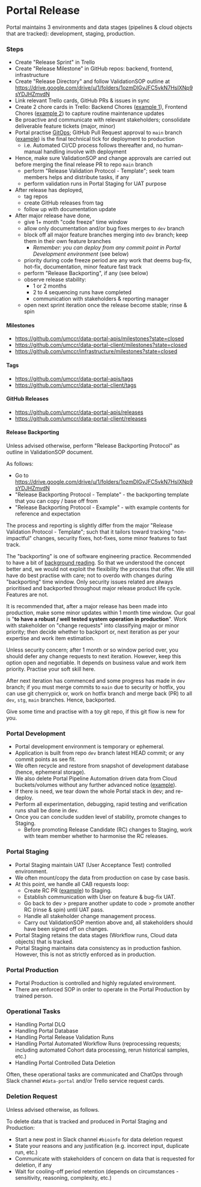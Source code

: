# Portal Release

Portal maintains 3 environments and data stages (pipelines & cloud objects that are tracked): development, staging, production.


### Steps

- Create "Release Sprint" in Trello
- Create "Release Milestone" in GitHub repos: backend, frontend, infrastructure
- Create "Release Directory" and follow ValidationSOP outline at https://drive.google.com/drive/u/1/folders/1ozmDlGvJFC5vkN7HsIXNp9sYDJHZmvdN
- Link relevant Trello cards, GitHub PRs & issues in sync
- Create 2 chore cards in Trello: Backend Chores ([example 1](https://trello.com/c/DuPmROYN/1527-portal-release-ocicat-backend-chores)), Frontend Chores ([example 2](https://trello.com/c/iwV5EFfp/1528-portal-release-ocicat-frontend-chores)) to capture routine maintenance updates
- Be proactive and communicate with relevant stakeholders; consolidate deliverable feature tickets (major, minor)
- Portal practise [GitOps](../README.md); GitHub Pull Request approval to `main` branch ([example](https://github.com/umccr/data-portal-apis/pull/647)) is the final technical tick for deployment to production 
  - i.e. Automated CI/CD process follows thereafter and, no human-manual handling involve with deployment 
- Hence, make sure ValidationSOP and change approvals are carried out before merging the final release PR to repo `main` branch
  - perform "Release Validation Protocol - Template"; seek team members helps and distribute tasks, if any
  - perform validation runs in Portal Staging for UAT purpose
- After release has deployed,
  - tag repos
  - create GitHub releases from tag
  - follow up with documentation update
- After major release have done,
  - give 1+ month "code freeze" time window 
  - allow only documentation and/or bug fixes merges to `dev` branch
  - block off all major feature branches merging into `dev` branch; keep them in their own feature branches 
    - _Remember: you can deploy from any commit point in Portal Development environment_ (see below)
  - priority during code freeze period are any work that deems bug-fix, hot-fix, documentation, minor feature fast track 
  - perform "Release Backporting", if any (see below)
  - observe release stability:
    - 1 or 2 months
    - 2 to 4 sequencing runs have completed
    - communication with stakeholders & reporting manager 
  - open next sprint iteration once the release become stable; rinse & spin


#### Milestones
- https://github.com/umccr/data-portal-apis/milestones?state=closed
- https://github.com/umccr/data-portal-client/milestones?state=closed
- https://github.com/umccr/infrastructure/milestones?state=closed

#### Tags
- https://github.com/umccr/data-portal-apis/tags
- https://github.com/umccr/data-portal-client/tags

#### GitHub Releases
- https://github.com/umccr/data-portal-apis/releases
- https://github.com/umccr/data-portal-client/releases

#### Release Backporting

Unless advised otherwise, perform "Release Backporting Protocol" as outline in ValidationSOP document.

As follows:

- Go to https://drive.google.com/drive/u/1/folders/1ozmDlGvJFC5vkN7HsIXNp9sYDJHZmvdN
- "Release Backporting Protocol - Template" - the backporting template that you can copy / base off from
- "Release Backporting Protocol - Example" - with example contents for reference and expectation

The process and reporting is slightly differ from the major "Release Validation Protocol - Template"; such that it tailors toward tracking "non-impactful" changes, security fixes, hot-fixes, some minor features to fast track.

The "backporting" is one of software engineering practice. Recommended to have a bit of [background reading](https://www.google.com/search?q=backporting). So that we understood the concept better and, we would not exploit the flexibility the process that offer. We still have do best practise with care; not to overdo with changes during "backporting" time window. Only security issues related are always prioritised and backported throughout major release product life cycle. Features are not.

It is recommended that, after a major release has been made into production, make some minor updates within 1 month time window. Our goal is "**to have a robust / well tested system operation in production**". Work with stakeholder on "change requests" into classifying major or minor priority; then decide whether to backport or, next iteration as per your expertise and work item estimation.

Unless security concern; after 1 month or so window period over, you should defer any change requests to next iteration. However, keep this option open and negotiable. It depends on business value and work item priority. Practise your soft skill here.

After next iteration has commenced and some progress has made in `dev` branch; if you must merge commits to `main` due to security or hotfix, you can use git cherrypick or, work on hotfix branch and merge back (PR) to all `dev`, `stg`, `main` branches. Hence, backported.

Give some time and practise with a toy git repo, if this git flow is new for you.


### Portal Development

- Portal development environment is temporary or ephemeral.
- Application is built from repo `dev` branch latest HEAD commit; or any commit points as see fit.
- We often recycle and restore from snapshot of development database (hence, ephemeral storage).
- We also delete Portal Pipeline Automation driven data from Cloud buckets/volumes without any further advanced notice ([example](https://umccr.slack.com/archives/CCC5J2NM6/p1699332559638679)).
- If there is need, we tear down the whole Portal stack in dev; and re-deploy.
- Perform all experimentation, debugging, rapid testing and verification runs shall be done in dev.
- Once you can conclude sudden level of stability, promote changes to Staging.
  - Before promoting Release Candidate (RC) changes to Staging, work with team member whether to harmonise the RC releases.

### Portal Staging

- Portal Staging maintain UAT (User Acceptance Test) controlled environment.
- We often mount/copy the data from production on case by case basis.
- At this point, we handle all CAB requests loop:
  - Create RC PR ([example](https://github.com/umccr/data-portal-apis/pulls?q=is%3Apr+is%3Aclosed)) to Staging.
  - Establish communication with User on feature & bug-fix UAT.
  - Go back to dev > prepare another update to code > promote another RC (rinse & spin) until UAT pass.
  - Handle all stakeholder change management process.
  - Carry out ValidationSOP mention above and, all stakeholders should have been signed off on changes.
- Portal Staging retains the data stages (Workflow runs, Cloud data objects) that is tracked. 
- Portal Staging maintains data consistency as in production fashion. However, this is not as strictly enforced as in production.

### Portal Production

- Portal Production is controlled and highly regulated environment.
- There are enforced SOP in order to operate in the Portal Production by trained person.

### Operational Tasks

- Handling Portal DLQ
- Handling Portal Database
- Handling Portal Release Validation Runs
- Handling Portal Automated Workflow Runs (reprocessing requests; including automated Cohort data processing, rerun historical samples, etc.)
- Handling Portal Controlled Data Deletion

Often, these operational tasks are communicated and ChatOps through Slack channel `#data-portal` and/or Trello service request cards.

### Deletion Request

Unless advised otherwise, as follows.

To delete data that is tracked and produced in Portal Staging and Production:

- Start a new post in Slack channel `#bioinfo` for data deletion request 
- State your reasons and any justification (e.g. incorrect input, duplicate run, etc.)
- Communicate with stakeholders of concern on data that is requested for deletion, if any
- Wait for cooling-off period retention (depends on circumstances - sensitivity, reasoning, complexity, etc.)

